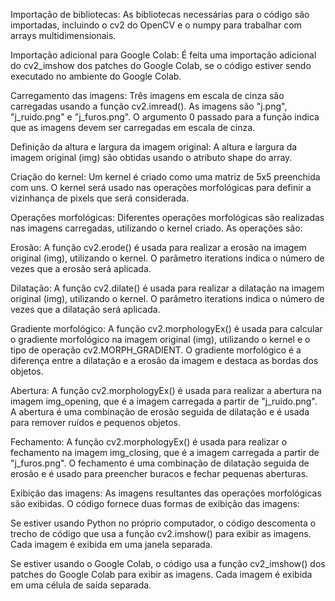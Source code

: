 Importação de bibliotecas: As bibliotecas necessárias para o código são importadas, incluindo o cv2 do OpenCV e o numpy para trabalhar com arrays multidimensionais.

Importação adicional para Google Colab: É feita uma importação adicional do cv2_imshow dos patches do Google Colab, se o código estiver sendo executado no ambiente do Google Colab.

Carregamento das imagens: Três imagens em escala de cinza são carregadas usando a função cv2.imread(). As imagens são "j.png", "j_ruido.png" e "j_furos.png". O argumento 0 passado para a função indica que as imagens devem ser carregadas em escala de cinza.

Definição da altura e largura da imagem original: A altura e largura da imagem original (img) são obtidas usando o atributo shape do array.

Criação do kernel: Um kernel é criado como uma matriz de 5x5 preenchida com uns. O kernel será usado nas operações morfológicas para definir a vizinhança de pixels que será considerada.

Operações morfológicas: Diferentes operações morfológicas são realizadas nas imagens carregadas, utilizando o kernel criado. As operações são:

Erosão: A função cv2.erode() é usada para realizar a erosão na imagem original (img), utilizando o kernel. O parâmetro iterations indica o número de vezes que a erosão será aplicada.

Dilatação: A função cv2.dilate() é usada para realizar a dilatação na imagem original (img), utilizando o kernel. O parâmetro iterations indica o número de vezes que a dilatação será aplicada.

Gradiente morfológico: A função cv2.morphologyEx() é usada para calcular o gradiente morfológico na imagem original (img), utilizando o kernel e o tipo de operação cv2.MORPH_GRADIENT. O gradiente morfológico é a diferença entre a dilatação e a erosão da imagem e destaca as bordas dos objetos.

Abertura: A função cv2.morphologyEx() é usada para realizar a abertura na imagem img_opening, que é a imagem carregada a partir de "j_ruido.png". A abertura é uma combinação de erosão seguida de dilatação e é usada para remover ruídos e pequenos objetos.

Fechamento: A função cv2.morphologyEx() é usada para realizar o fechamento na imagem img_closing, que é a imagem carregada a partir de "j_furos.png". O fechamento é uma combinação de dilatação seguida de erosão e é usado para preencher buracos e fechar pequenas aberturas.

Exibição das imagens: As imagens resultantes das operações morfológicas são exibidas. O código fornece duas formas de exibição das imagens:

Se estiver usando Python no próprio computador, o código descomenta o trecho de código que usa a função cv2.imshow() para exibir as imagens. Cada imagem é exibida em uma janela separada.

Se estiver usando o Google Colab, o código usa a função cv2_imshow() dos patches do Google Colab para exibir as imagens. Cada imagem é exibida em uma célula de saída separada.
